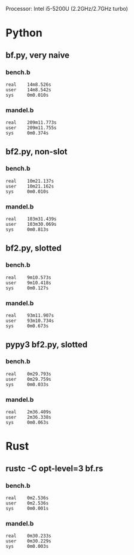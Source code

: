 Processor: Intel i5-5200U (2.2GHz/2.7GHz turbo)

# Python
## bf.py, very naive

### bench.b
```
real    14m8.526s
user    14m8.542s
sys     0m0.010s
```

### mandel.b
```
real    209m11.773s
user    209m11.755s
sys     0m0.374s
```


## bf2.py, non-slot

### bench.b
```
real    10m21.137s
user    10m21.162s
sys     0m0.010s
```

### mandel.b
```
real    103m31.439s
user    103m30.069s
sys     0m0.813s
```


## bf2.py, slotted

### bench.b
```
real    9m10.573s
user    9m10.418s
sys     0m0.127s
```

### mandel.b
```
real    93m11.907s
user    93m10.734s
sys     0m0.673s
```


## pypy3 bf2.py, slotted

### bench.b
```
real    0m29.793s
user    0m29.759s
sys     0m0.033s
```

### mandel.b
```
real    2m36.409s
user    2m36.338s
sys     0m0.063s
```

# Rust
## rustc -C opt-level=3 bf.rs

### bench.b
```
real    0m2.536s
user    0m2.536s
sys     0m0.001s
```

### mandel.b
```
real    0m30.233s
user    0m30.229s
sys     0m0.003s
```
